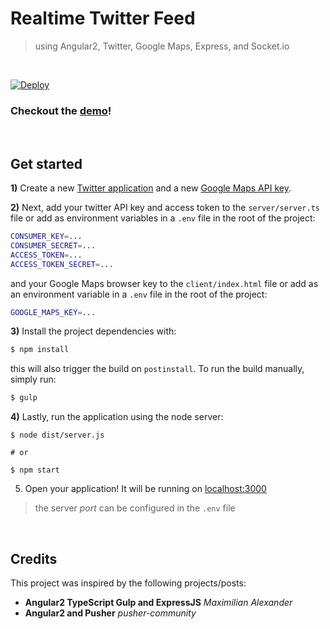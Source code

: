 # Realtime Twitter Feed
> using Angular2, Twitter, Google Maps, Express, and Socket.io

<br>

[![Deploy](https://www.herokucdn.com/deploy/button.svg)](https://heroku.com/deploy?template=https://github.com/clarketm/realtime-twitter-feed.git)
### Checkout the [demo](http://happ1.travismclarke.com/)!
<br>

## Get started

**1)** Create a new [Twitter application](https://apps.twitter.com/) and a new [Google Maps API key](https://developers.google.com/maps/documentation/javascript/get-api-key). 

**2)** Next, add your twitter API key and access token to the `server/server.ts` file or add as environment variables in a `.env` file in the root of the project:

```bash
CONSUMER_KEY=...
CONSUMER_SECRET=...
ACCESS_TOKEN=...
ACCESS_TOKEN_SECRET=...
```
and your Google Maps browser key to the `client/index.html` file or add as an environment variable in a `.env` file in the root of the project:

```bash
GOOGLE_MAPS_KEY=...
```

**3)** Install the project dependencies with:

```bash
$ npm install
```

this will also trigger the build on `postinstall`. To run the build manually, simply run:

```bash
$ gulp    
```

**4)** Lastly, run the application using the node server:

```shell
$ node dist/server.js

# or

$ npm start
```

5) Open your application! It will be running on [localhost:3000](http://localhost:3000/)
> the server *port* can be configured in the `.env` file

<br>

## Credits
This project was inspired by the following projects/posts:

* __Angular2 TypeScript Gulp and ExpressJS__ *Maximilian Alexander*
* __Angular2 and Pusher__ *pusher-community*

